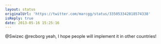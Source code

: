 ```yaml
---
layout: status
originalUrl: 'https://twitter.com/marcgg/status/335053342818574338'
isReply: true
date: 2013-05-16 15:25:16
---
```


@Swizec @recborg yeah, I hope people will implement it in other countries!
